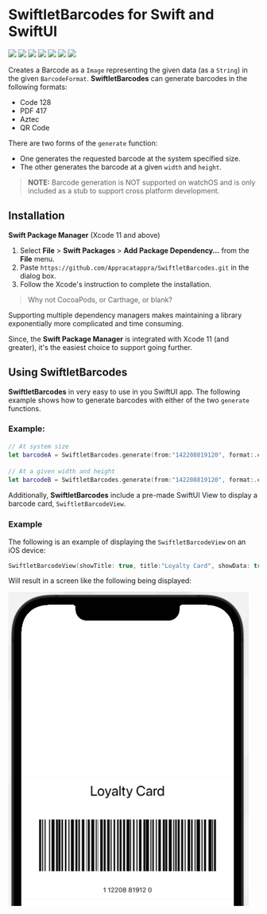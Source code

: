 # SwiftletBarcodes for Swift and SwiftUI

![](https://img.shields.io/badge/license-MIT-green) ![](https://img.shields.io/badge/maintained%3F-Yes-green) ![](https://img.shields.io/badge/swift-5.4-green) ![](https://img.shields.io/badge/iOS-13.0-red) ![](https://img.shields.io/badge/macOS-10.15-red) ![](https://img.shields.io/badge/tvOS-13.0-red) ![](https://img.shields.io/badge/release-v1.0.3-blue)

Creates a Barcode as a `Image` representing the given data (as a `String`)  in the given `BarcodeFormat`. **SwiftletBarcodes** can generate barcodes in the following formats:

* Code 128
* PDF 417
* Aztec
* QR Code
 
There are two forms of the `generate` function:
 
* One generates the requested barcode at the system specified size.
* The other generates the barcode at a given `width` and `height`.

> **NOTE:** Barcode generation is NOT supported on watchOS and is only included as a stub to support cross platform development.
 
<a name="Installation"></a>
## Installation

**Swift Package Manager** (Xcode 11 and above)

1. Select **File** > **Swift Packages** > **Add Package Dependency…** from the **File** menu.
2. Paste `https://github.com/Appracatappra/SwiftletBarcodes.git` in the dialog box.
3. Follow the Xcode's instruction to complete the installation.

> Why not CocoaPods, or Carthage, or blank?

Supporting multiple dependency managers makes maintaining a library exponentially more complicated and time consuming.

Since, the **Swift Package Manager** is integrated with Xcode 11 (and greater), it's the easiest choice to support going further.

## Using SwiftletBarcodes

**SwiftletBarcodes** in very easy to use in you SwiftUI app. The following example shows how to generate barcodes with either of the two `generate` functions.

### Example:
```swift
// At system size
let barcodeA = SwiftletBarcodes.generate(from:"142208819120", format:.code128)
 
// At a given width and height
let barcodeB = SwiftletBarcodes.generate(from:"142208819120", format:.code128, width:250, height:100)
```

Additionally, **SwiftletBarcodes** include a pre-made SwiftUI View to display a barcode card, `SwiftletBarcodeView`.

### Example
The following is an example of displaying the `SwiftletBarcodeView` on an iOS device:

```swift
SwiftletBarcodeView(showTitle: true, title:"Loyalty Card", showData: true, data: "1 12208 81912 0", format: .code128, hasDivider: true, width: 380, height: 150)
```

Will result in a screen like the following being displayed:

![](Documentation/Images/View01.png)